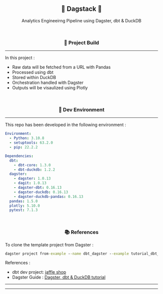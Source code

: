 <h2 align="center"><b> 🧮 Dagstack 🧮 </b></h2>

<p align="center">
Analytics Engineeirng Pipeline using Dagster, dbt & DuckDB
</p><br>

<h3 align="center"><b> 🧱 Project Build </b></h3>

---

In this project :

- Raw data will be fetched from a URL with Pandas
- Processed using dbt
- Stored within DuckDB
- Orchestration handled with Dagster
- Outputs will be visaulized using Plotly

<br><h3 align="center"><b> 🌿 Dev Environment </b></h3>

---

This repo has been developed in the following environment :

````yaml
Environment:
  - Python: 3.10.8
  - setuptools: 63.2.0
  - pip: 22.2.2

Dependencies:
  dbt: 
    - dbt-core: 1.3.0
    - dbt-duckdb: 1.2.2
  dagster: 
    - dagster: 1.0.13
    - dagit: 1.0.13
    - dagster-dbt: 0.16.13
    - dagster-duckdb: 0.16.13
    - dagster-duckdb-pandas: 0.16.13
  pandas: 1.5.0
  plotly: 5.10.0
  pytest: 7.1.3 
````

<br><h3 align="center"><b> 📚 References </b></h3>

To clone the template project from Dagster :

````cmd
dagster project from-example --name dbt_dagster --example tutorial_dbt_dagster 
````

References :

- dbt dev project: [jaffle shop](https://github.com/dbt-labs/jaffle_shop)
- Dagster Guide : [Dagster, dbt & DuckDB tutorial](https://docs.dagster.io/integrations/dbt/using-dbt-with-dagster)

---
---
